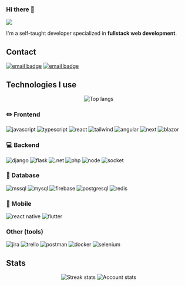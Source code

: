 ### Hi there 👋
![](https://komarev.com/ghpvc/?username=wzarek&style=flat-square)

I'm a self-taught developer specialized in **fullstack web development**. 
## Contact
[![email badge](https://img.shields.io/badge/contact@wzarek.me-red?style=for-the-badge&logo=gmail&logoColor=white&labelColor=red)](mailto:contact@wzarek.me)
[![email badge](https://img.shields.io/badge/wzarek.me-grey?style=for-the-badge&logo=internet-explorer&logoColor=white&labelColor=grey)](https://wzarek.me)

## Technologies I use
<div align="center">
  <img src="https://github-readme-stats.vercel.app/api/top-langs/?username=wzarek&layout=compact&theme=vision-friendly-dark" alt="Top langs" />
  
</div>


### :pencil2: Frontend
![javascript](https://img.shields.io/badge/JavaScript-20232A?style=for-the-badge&logo=javascript&logoColor=white)
![typescript](https://img.shields.io/badge/TypeScript-20232A?style=for-the-badge&logo=typescript&logoColor=white)
![react](https://img.shields.io/badge/React-20232A?style=for-the-badge&logo=react&logoColor=white)
![tailwind](https://img.shields.io/badge/Tailwind_css-20232A?style=for-the-badge&logo=tailwind-css&logoColor=white)
![angular](https://img.shields.io/badge/Angular-in_progress-20232A?style=for-the-badge&logo=angular&logoColor=white)
![next](https://img.shields.io/badge/Next-in_progress-20232A?style=for-the-badge&logo=next.js&logoColor=white)
![blazor](https://img.shields.io/badge/Blazor-in_progress-20232A?style=for-the-badge&logo=blazor&logoColor=white)
### :computer: Backend
![django](https://img.shields.io/badge/Django-20232A?style=for-the-badge&logo=django&logoColor=white)
![flask](https://img.shields.io/badge/Flask-20232A?style=for-the-badge&logo=flask&logoColor=white)
![.net](https://img.shields.io/badge/.NET-20232A?style=for-the-badge&logo=.net&logoColor=white)
![php](https://img.shields.io/badge/PHP-20232A?style=for-the-badge&logo=php&logoColor=white)
![node](https://img.shields.io/badge/Node.js-20232A?style=for-the-badge&logo=node.js&logoColor=white)
![socket](https://img.shields.io/badge/Socket.io-in_progress-20232A?style=for-the-badge&logo=socket.io&logoColor=white)
### :floppy_disk: Database
![mssql](https://img.shields.io/badge/Microsoft_SQL_Server-20232A?style=for-the-badge&logo=microsoft-sql-server&logoColor=white)
![mysql](https://img.shields.io/badge/MySQL-20232A?style=for-the-badge&logo=mysql&logoColor=white)
![firebase](https://img.shields.io/badge/firebase-20232A?style=for-the-badge&logo=firebase&logoColor=white)
![postgresql](https://img.shields.io/badge/PostgreSQL-in_progress-20232A?style=for-the-badge&logo=postgresql&logoColor=white)
![redis](https://img.shields.io/badge/Redis-in_progress-20232A?style=for-the-badge&logo=redis&logoColor=white)
### :iphone: Mobile
![react native](https://img.shields.io/badge/React_Native-20232A?style=for-the-badge&logo=react&logoColor=white)
![flutter](https://img.shields.io/badge/Flutter-in_progress-20232A?style=for-the-badge&logo=flutter&logoColor=white)
### Other (tools)
![jira](https://img.shields.io/badge/Jira-20232A?style=for-the-badge&logo=jira&logoColor=white)
![trello](https://img.shields.io/badge/Trello-20232A?style=for-the-badge&logo=trello&logoColor=white)
![postman](https://img.shields.io/badge/Postman-20232A?style=for-the-badge&logo=postman&logoColor=white)
![docker](https://img.shields.io/badge/Docker-20232A?style=for-the-badge&logo=docker&logoColor=white)
![selenium](https://img.shields.io/badge/Selenium-20232A?style=for-the-badge&logo=selenium&logoColor=white)

## Stats
<div align="center">
  <img src="https://github-readme-streak-stats.herokuapp.com/?user=wzarek&theme=highcontrast" alt="Streak stats" />
  <img src="https://github-readme-stats.vercel.app/api?username=wzarek&layout=compact&show_icons=true&theme=vision-friendly-dark" alt="Account stats" />
</div>
